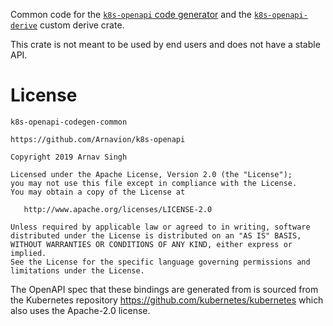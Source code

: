 Common code for the [`k8s-openapi` code generator](https://github.com/Arnavion/k8s-openapi/tree/master/k8s-openapi-codegen) and the [`k8s-openapi-derive`](https://crates.io/crates/k8s-openapi-derive) custom derive crate.

This crate is not meant to be used by end users and does not have a stable API.


# License

```
k8s-openapi-codegen-common

https://github.com/Arnavion/k8s-openapi

Copyright 2019 Arnav Singh

Licensed under the Apache License, Version 2.0 (the "License");
you may not use this file except in compliance with the License.
You may obtain a copy of the License at

   http://www.apache.org/licenses/LICENSE-2.0

Unless required by applicable law or agreed to in writing, software
distributed under the License is distributed on an "AS IS" BASIS,
WITHOUT WARRANTIES OR CONDITIONS OF ANY KIND, either express or implied.
See the License for the specific language governing permissions and
limitations under the License.
```

The OpenAPI spec that these bindings are generated from is sourced from the
Kubernetes repository https://github.com/kubernetes/kubernetes which also uses
the Apache-2.0 license.
